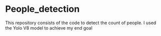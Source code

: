 # People_detection
This repository consists of the code to detect the count of people. I used the Yolo V8 model to achieve my end goal
